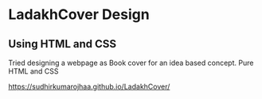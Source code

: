 # LadakhCover Design
## Using HTML and CSS
Tried designing a webpage as Book cover for an idea based concept. Pure HTML and CSS

 https://sudhirkumarojhaa.github.io/LadakhCover/
